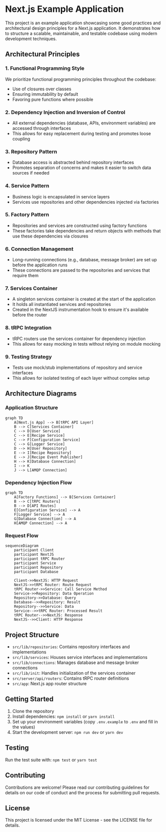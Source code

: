 # Next.js Example Application

This project is an example application showcasing some good practices and architectural design principles for a Next.js application. It demonstrates how to structure a scalable, maintainable, and testable codebase using modern development techniques.

## Architectural Principles

### 1. Functional Programming Style
We prioritize functional programming principles throughout the codebase:
- Use of closures over classes
- Ensuring immutability by default
- Favoring pure functions where possible

### 2. Dependency Injection and Inversion of Control
- All external dependencies (database, APIs, environment variables) are accessed through interfaces
- This allows for easy replacement during testing and promotes loose coupling

### 3. Repository Pattern
- Database access is abstracted behind repository interfaces
- Promotes separation of concerns and makes it easier to switch data sources if needed

### 4. Service Pattern
- Business logic is encapsulated in service layers
- Services use repositories and other dependencies injected via factories

### 5. Factory Pattern
- Repositories and services are constructed using factory functions
- These factories take dependencies and return objects with methods that use these dependencies via closures

### 6. Connection Management
- Long-running connections (e.g., database, message broker) are set up before the application runs
- These connections are passed to the repositories and services that require them

### 7. Services Container
- A singleton services container is created at the start of the application
- It holds all instantiated services and repositories
- Created in the NextJS instrumentation hook to ensure it's available before the router

### 8. tRPC Integration
- tRPC routers use the services container for dependency injection
- This allows for easy mocking in tests without relying on module mocking

### 9. Testing Strategy
- Tests use mock/stub implementations of repository and service interfaces
- This allows for isolated testing of each layer without complex setup

## Architecture Diagrams

### Application Structure
```mermaid
graph TD
    A[Next.js App] --> B[tRPC API Layer]
    B --> C[Services Container]
    C --> D[User Service]
    C --> E[Recipe Service]
    C --> F[Configuration Service]
    C --> G[Logger Service]
    D --> H[User Repository]
    E --> I[Recipe Repository]
    E --> J[Recipe Event Publisher]
    H --> K[Database Connection]
    I --> K
    J --> L[AMQP Connection]
```

### Dependency Injection Flow
```mermaid
graph TD
    A[Factory Functions] --> B[Services Container]
    B --> C[tRPC Routers]
    B --> D[API Routes]
    E[Configuration Service] --> A
    F[Logger Service] --> A
    G[Database Connection] --> A
    H[AMQP Connection] --> A
```

### Request Flow
```mermaid
sequenceDiagram
    participant Client
    participant NextJS
    participant tRPC Router
    participant Service
    participant Repository
    participant Database

    Client->>NextJS: HTTP Request
    NextJS->>tRPC Router: Route Request
    tRPC Router->>Service: Call Service Method
    Service->>Repository: Data Operation
    Repository->>Database: Query
    Database-->>Repository: Result
    Repository-->>Service: Data
    Service-->>tRPC Router: Processed Result
    tRPC Router-->>NextJS: Response
    NextJS-->>Client: HTTP Response
```

## Project Structure

- `src/lib/repositories`: Contains repository interfaces and implementations
- `src/lib/services`: Houses service interfaces and implementations
- `src/lib/connections`: Manages database and message broker connections
- `src/lib/init`: Handles initialization of the services container
- `src/server/api/routers`: Contains tRPC router definitions
- `src/app`: Next.js app router structure

## Getting Started

1. Clone the repository
2. Install dependencies: `npm install` or `yarn install`
3. Set up your environment variables (copy `.env.example` to `.env` and fill in the values)
4. Start the development server: `npm run dev` or `yarn dev`

## Testing

Run the test suite with: `npm test` or `yarn test`

## Contributing

Contributions are welcome! Please read our contributing guidelines for details on our code of conduct and the process for submitting pull requests.

## License

This project is licensed under the MIT License - see the LICENSE file for details.